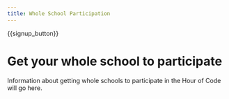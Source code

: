 ```yaml
---
title: Whole School Participation
---
```


{{signup_button}}

# Get your whole school to participate

Information about getting whole schools to participate in the Hour of Code will go here.